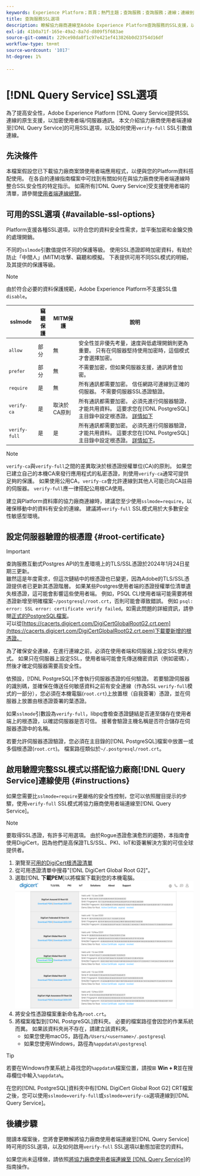 ```yaml
---
keywords: Experience Platform；首頁；熱門主題；查詢服務；查詢服務；連線；連線到查詢服務；SSL；ssl；sslmode；
title: 查詢服務SSL選項
description: 瞭解協力廠商連線至Adobe Experience Platform查詢服務的SSL支援，以及如何使用驗證完整SSL模式連線。
exl-id: 41b0a71f-165e-49a2-8a7d-d809f5f683ae
source-git-commit: 229ce98da8f1c97e421ef413826b0d23754d16df
workflow-type: tm+mt
source-wordcount: '1017'
ht-degree: 1%

---
```


# [!DNL Query Service] SSL選項

為了提高安全性，Adobe Experience Platform [!DNL Query Service]提供SSL連線的原生支援，以加密使用者端/伺服器通訊。 本文介紹協力廠商使用者端連線至[!DNL Query Service]的可用SSL選項，以及如何使用`verify-full` SSL引數值連線。

## 先決條件

本檔案假設您已下載協力廠商案頭使用者端應用程式，以便與您的Platform資料搭配使用。 在各自的連線指南檔案中可找到有關如何在與協力廠商使用者端連線時整合SSL安全性的特定指示。 如需所有[!DNL Query Service]受支援使用者端的清單，請參閱[使用者端連線總覽](./overview.md)。

## 可用的SSL選項 {#available-ssl-options}

Platform支援各種SSL選項，以符合您的資料安全性需求，並平衡加密和金鑰交換的處理開銷。

不同的`sslmode`引數值提供不同的保護等級。 使用SSL憑證即時加密資料，有助於防止「中間人」(MITM)攻擊、竊聽和模擬。 下表提供可用不同SSL模式的明細，及其提供的保護等級。

>[!NOTE]
>
> 由於符合必要的資料保護規範，Adobe Experience Platform不支援SSL值`disable`。

| sslmode | 竊聽保護 | MITM保護 | 說明 |
|---|---|---|---|
| `allow` | 部分 | 無 | 安全性並非優先考量，速度與低處理開銷則更為重要。 只有在伺服器堅持使用加密時，這個模式才會選擇加密。 |
| `prefer` | 部分 | 無 | 不需要加密，但如果伺服器支援，通訊將會加密。 |
| `require` | 是 | 無 | 所有通訊都需要加密。 信任網路可連線到正確的伺服器。 不需要伺服器SSL憑證驗證。 |
| `verify-ca` | 是 | 取決於CA原則 | 所有通訊都需要加密。 必須先進行伺服器驗證，才能共用資料。 這要求您在[!DNL PostgreSQL]主目錄中設定根憑證。 [詳情如下](#instructions) |
| `verify-full` | 是 | 是 | 所有通訊都需要加密。 必須先進行伺服器驗證，才能共用資料。 這要求您在[!DNL PostgreSQL]主目錄中設定根憑證。 [詳情如下](#instructions)。 |

>[!NOTE]
>
>`verify-ca`與`verify-full`之間的差異取決於根憑證授權單位(CA)的原則。 如果您已建立自己的本機CA來發行應用程式的私密憑證，則使用`verify-ca`通常可提供足夠的保護。 如果使用公用CA，`verify-ca`會允許連線到其他人可能已向CA註冊的伺服器。 `verify-full`應一律搭配公用根CA使用。

建立與Platform資料庫的協力廠商連線時，建議您至少使用`sslmode=require`，以確保移動中的資料有安全的連線。 建議將`verify-full` SSL模式用於大多數安全性敏感型環境。

## 設定伺服器驗證的根憑證 {#root-certificate}

>[!IMPORTANT]
>
>查詢服務互動式Postgres API的生產環境上的TLS/SSL憑證於2024年1月24日星期三更新。<br>雖然這是年度需求，但這次鏈結中的根憑證也已變更，因為Adobe的TLS/SSL憑證提供者已更新其憑證階層。 如果某些Postgres使用者端的憑證授權單位清單遺失根憑證，這可能會影響這些使用者端。 例如，PSQL CLI使用者端可能需要將根憑證新增至明確檔案`~/postgresql/root.crt`，否則可能會導致錯誤。 例如 `psql: error: SSL error: certificate verify failed`。如需此問題的詳細資訊，請參閱[正式的PostgreSQL檔案](https://www.postgresql.org/docs/current/libpq-ssl.html#LIBQ-SSL-CERTIFICATES)。<br>可以從[https://cacerts.digicert.com/DigiCertGlobalRootG2.crt.pem](https://cacerts.digicert.com/DigiCertGlobalRootG2.crt.pem)下載要新增的根憑證。

為了確保安全連線，在進行連線之前，必須在使用者端和伺服器上設定SSL使用方式。 如果只在伺服器上設定SSL，使用者端可能會先傳送機密資訊（例如密碼），然後才確定伺服器需要高安全性。

依預設，[!DNL PostgreSQL]不會執行伺服器憑證的任何驗證。 若要驗證伺服器的識別碼，並確保在傳送任何敏感資料之前有安全連線（作為SSL `verify-full`模式的一部分），您必須在本機電腦(`root.crt`)上放置根（自我簽署）憑證，並在伺服器上放置由根憑證簽署的葉憑證。

如果`sslmode`引數設為`verify-full`，libpq會檢查憑證鏈結是否連至儲存在使用者端上的根憑證，以確認伺服器是否可信。 接著會驗證主機名稱是否符合儲存在伺服器憑證中的名稱。

若要允許伺服器憑證驗證，您必須在主目錄的[!DNL PostgreSQL]檔案中放置一或多個根憑證(`root.crt`)。 檔案路徑類似於`~/.postgresql/root.crt`。

## 啟用驗證完整SSL模式以搭配協力廠商[!DNL Query Service]連線使用 {#instructions}

如果您需要比`sslmode=require`更嚴格的安全性控制，您可以依照醒目提示的步驟，使用`verify-full` SSL模式將協力廠商使用者端連線至[!DNL Query Service]。

>[!NOTE]
>
>要取得SSL憑證，有許多可用選項。 由於Rogue憑證愈演愈烈的趨勢，本指南會使用DigiCert，因為他們是高保證TLS/SSL、PKI、IoT和簽署解決方案的可信全球提供者。

1. 瀏覽至[可用的DigiCert根憑證清單](https://www.digicert.com/kb/digicert-root-certificates.htm)
1. 從可用憑證清單中搜尋&quot;[!DNL DigiCert Global Root G2]&quot;。
1. 選取&#x200B;[!DNL **下載PEM**]以將檔案下載到您的本機電腦。
   ![已反白顯示[下載PEM]的可用DigiCert根憑證清單。](../images/clients/ssl-modes/digicert.png)
1. 將安全性憑證檔案重新命名為`root.crt`。
1. 將檔案複製到[!DNL PostgreSQL]資料夾。 必要的檔案路徑會因您的作業系統而異。 如果該資料夾尚不存在，請建立該資料夾。
   - 如果您使用macOS，路徑為`/Users/<username>/.postgresql`
   - 如果您使用Windows，路徑為`%appdata%\postgresql`

>[!TIP]
>
>若要在Windows作業系統上尋找您的`%appdata%`檔案位置，請按⊞ **Win + R**&#x200B;並在搜尋欄位中輸入`%appdata%`。

在您的[!DNL PostgreSQL]資料夾中有[!DNL DigiCert Global Root G2] CRT檔案之後，您可以使用`sslmode=verify-full`或`sslmode=verify-ca`選項連線到[!DNL Query Service]。

## 後續步驟

閱讀本檔案後，您將會更瞭解將協力廠商使用者端連線至[!DNL Query Service]時可用的SSL選項，以及如何啟用`verify-full` SSL選項以動態加密您的資料。

如果您尚未這樣做，請依照[將協力廠商使用者端連線至 [!DNL Query Service]](./overview.md)的指南操作。
